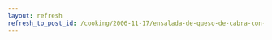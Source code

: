 ```yaml
---
layout: refresh
refresh_to_post_id: /cooking/2006-11-17/ensalada-de-queso-de-cabra-con-anchoas.html
---
```

